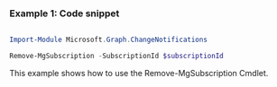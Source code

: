 ### Example 1: Code snippet

```powershell

Import-Module Microsoft.Graph.ChangeNotifications

Remove-MgSubscription -SubscriptionId $subscriptionId

```
This example shows how to use the Remove-MgSubscription Cmdlet.

